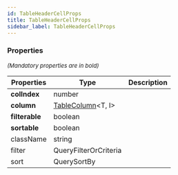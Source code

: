 ```yaml
---
id: TableHeaderCellProps
title: TableHeaderCellProps
sidebar_label: TableHeaderCellProps
---
```




### Properties

<font size="2"><i>(Mandatory properties are in bold)</i></font>

| Properties | Type | Description |
| --------- | ---- | ----------- |
| **colIndex** | number |  |
| **column** | [TableColumn](/api2/types/TableColumn.md)<T, I\> |  |
| **filterable** | boolean |  |
| **sortable** | boolean |  |
| className | string |  |
| filter | QueryFilterOrCriteria |  |
| sort | QuerySortBy |  |
